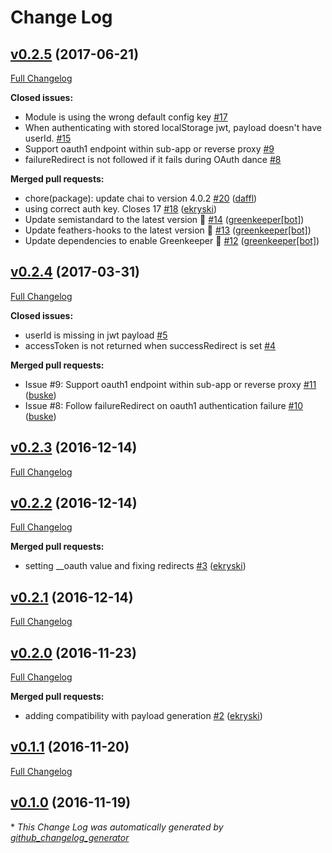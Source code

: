 # Change Log

## [v0.2.5](https://github.com/feathersjs/feathers-authentication-oauth1/tree/v0.2.5) (2017-06-21)
[Full Changelog](https://github.com/feathersjs/feathers-authentication-oauth1/compare/v0.2.4...v0.2.5)

**Closed issues:**

- Module is using the wrong default config key [\#17](https://github.com/feathersjs/feathers-authentication-oauth1/issues/17)
- When authenticating with stored localStorage jwt, payload doesn't have userId.  [\#15](https://github.com/feathersjs/feathers-authentication-oauth1/issues/15)
- Support oauth1 endpoint within sub-app or reverse proxy [\#9](https://github.com/feathersjs/feathers-authentication-oauth1/issues/9)
- failureRedirect is not followed if it fails during OAuth dance [\#8](https://github.com/feathersjs/feathers-authentication-oauth1/issues/8)

**Merged pull requests:**

- chore\(package\): update chai to version 4.0.2 [\#20](https://github.com/feathersjs/feathers-authentication-oauth1/pull/20) ([daffl](https://github.com/daffl))
- using correct auth key. Closes 17 [\#18](https://github.com/feathersjs/feathers-authentication-oauth1/pull/18) ([ekryski](https://github.com/ekryski))
- Update semistandard to the latest version 🚀 [\#14](https://github.com/feathersjs/feathers-authentication-oauth1/pull/14) ([greenkeeper[bot]](https://github.com/apps/greenkeeper))
- Update feathers-hooks to the latest version 🚀 [\#13](https://github.com/feathersjs/feathers-authentication-oauth1/pull/13) ([greenkeeper[bot]](https://github.com/apps/greenkeeper))
- Update dependencies to enable Greenkeeper 🌴 [\#12](https://github.com/feathersjs/feathers-authentication-oauth1/pull/12) ([greenkeeper[bot]](https://github.com/apps/greenkeeper))

## [v0.2.4](https://github.com/feathersjs/feathers-authentication-oauth1/tree/v0.2.4) (2017-03-31)
[Full Changelog](https://github.com/feathersjs/feathers-authentication-oauth1/compare/v0.2.3...v0.2.4)

**Closed issues:**

- userId is missing in jwt payload [\#5](https://github.com/feathersjs/feathers-authentication-oauth1/issues/5)
- accessToken is not returned when successRedirect is set [\#4](https://github.com/feathersjs/feathers-authentication-oauth1/issues/4)

**Merged pull requests:**

- Issue \#9: Support oauth1 endpoint within sub-app or reverse proxy [\#11](https://github.com/feathersjs/feathers-authentication-oauth1/pull/11) ([buske](https://github.com/buske))
- Issue \#8: Follow failureRedirect on oauth1 authentication failure [\#10](https://github.com/feathersjs/feathers-authentication-oauth1/pull/10) ([buske](https://github.com/buske))

## [v0.2.3](https://github.com/feathersjs/feathers-authentication-oauth1/tree/v0.2.3) (2016-12-14)
[Full Changelog](https://github.com/feathersjs/feathers-authentication-oauth1/compare/v0.2.2...v0.2.3)

## [v0.2.2](https://github.com/feathersjs/feathers-authentication-oauth1/tree/v0.2.2) (2016-12-14)
[Full Changelog](https://github.com/feathersjs/feathers-authentication-oauth1/compare/v0.2.1...v0.2.2)

**Merged pull requests:**

- setting \_\_oauth value and fixing redirects [\#3](https://github.com/feathersjs/feathers-authentication-oauth1/pull/3) ([ekryski](https://github.com/ekryski))

## [v0.2.1](https://github.com/feathersjs/feathers-authentication-oauth1/tree/v0.2.1) (2016-12-14)
[Full Changelog](https://github.com/feathersjs/feathers-authentication-oauth1/compare/v0.2.0...v0.2.1)

## [v0.2.0](https://github.com/feathersjs/feathers-authentication-oauth1/tree/v0.2.0) (2016-11-23)
[Full Changelog](https://github.com/feathersjs/feathers-authentication-oauth1/compare/v0.1.1...v0.2.0)

**Merged pull requests:**

- adding compatibility with payload generation [\#2](https://github.com/feathersjs/feathers-authentication-oauth1/pull/2) ([ekryski](https://github.com/ekryski))

## [v0.1.1](https://github.com/feathersjs/feathers-authentication-oauth1/tree/v0.1.1) (2016-11-20)
[Full Changelog](https://github.com/feathersjs/feathers-authentication-oauth1/compare/v0.1.0...v0.1.1)

## [v0.1.0](https://github.com/feathersjs/feathers-authentication-oauth1/tree/v0.1.0) (2016-11-19)


\* *This Change Log was automatically generated by [github_changelog_generator](https://github.com/skywinder/Github-Changelog-Generator)*